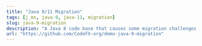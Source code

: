 ```yaml
---
title: "Java 9/11 Migration"
tags: [j_ms, java-9, java-11, migration]
slug: java-9-migration
description: "A Java 8 code base that causes some migration challenges when updated to Java 9/11"
url: "https://github.com/CodeFX-org/demo-java-9-migration"
---
```

